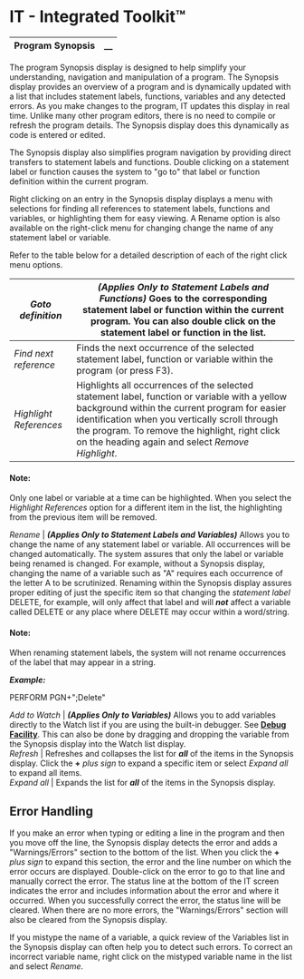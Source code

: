 # IT - Integrated Toolkit™

**Program Synopsis** |  **__**  
---|---  
  
The program Synopsis display is designed to help simplify your understanding, navigation and manipulation of a program. The Synopsis display provides an overview of a program and is dynamically updated with a list that includes statement labels, functions, variables and any detected errors. As you make changes to the program, IT updates this display in real time. Unlike many other program editors, there is no need to compile or refresh the program details. The Synopsis display does this dynamically as code is entered or edited.

The Synopsis display also simplifies program navigation by providing direct transfers to statement labels and functions. Double clicking on a statement label or function causes the system to "go to" that label or function definition within the current program.

Right clicking on an entry in the Synopsis display displays a menu with selections for finding all references to statement labels, functions and variables, or highlighting them for easy viewing. A Rename option is also available on the right-click menu for changing change the name of any statement label or variable.

Refer to the table below for a detailed description of each of the right click menu options.

_Goto_ _definition_ |  **_(Applies Only to Statement Labels and Functions)_** Goes to the corresponding statement label or function within the current program. You can also double click on the statement label or function in the list.  
---|---  
_Find next reference_ |  Finds the next occurrence of the selected statement label, function or variable within the program (or press F3).  
_Highlight References_ |  Highlights all occurrences of the selected statement label, function or variable with a yellow background within the current program for easier identification when you vertically scroll through the program. To remove the highlight, right click on the heading again and select _Remove Highlight_.

#### **Note:**  
Only one label or variable at a time can be highlighted. When you select the _Highlight References_ option for a different item in the list, the highlighting from the previous item will be removed.  
  
_Rename_ |  **_(Applies Only to Statement Labels and Variables)_** Allows you to change the name of any statement label or variable. All occurrences will be changed automatically. The system assures that only the label or variable being renamed is changed. For example, without a Synopsis display, changing the name of a variable such as "A" requires each occurrence of the letter A to be scrutinized. Renaming within the Synopsis display assures proper editing of just the specific item so that changing the _statement label_ DELETE, for example, will only affect that label and will **_not_** affect a variable called DELETE or any place where DELETE may occur within a word/string.

#### **Note:**  
When renaming statement labels, the system will not rename occurrences of the label that may appear in a string.  
  
**_Example:_**  
  
PERFORM PGN+";Delete"  
  
_Add to Watch_ |  **_(Applies Only to Variables)_** Allows you to add variables directly to the Watch list if you are using the built-in debugger. See **[Debug Facility](b.md)**. This can also be done by dragging and dropping the variable from the Synopsis display into the Watch list display.  
_Refresh_ |  Refreshes and collapses the list for **_all_** of the items in the Synopsis display. Click the **+**  _plus sign_ to expand a specific item or select _Expand all_ to expand all items.  
_Expand all_ |  Expands the list for **_all_** of the items in the Synopsis display.  
  
## Error Handling

If you make an error when typing or editing a line in the program and then you move off the line, the Synopsis display detects the error and adds a "Warnings/Errors" section to the bottom of the list. When you click the **+**  _plus sign_ to expand this section, the error and the line number on which the error occurs are displayed. Double-click on the error to go to that line and manually correct the error. The status line at the bottom of the IT screen indicates the error and includes information about the error and where it occurred. When you successfully correct the error, the status line will be cleared. When there are no more errors, the "Warnings/Errors" section will also be cleared from the Synopsis display.

If you mistype the name of a variable, a quick review of the Variables list in the Synopsis display can often help you to detect such errors. To correct an incorrect variable name, right click on the mistyped variable name in the list and select _Rename_.
